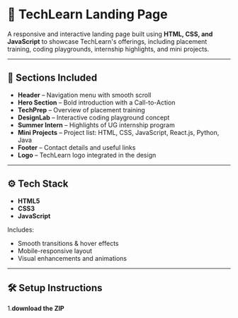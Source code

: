 # 🚀 TechLearn Landing Page

A responsive and interactive landing page built using **HTML, CSS, and JavaScript** to showcase TechLearn's offerings, including placement training, coding playgrounds, internship highlights, and mini projects.

---

## 📌 Sections Included

- **Header** – Navigation menu with smooth scroll
- **Hero Section** – Bold introduction with a Call-to-Action
- **TechPrep** – Overview of placement training
- **DesignLab** – Interactive coding playground concept
- **Summer Intern** – Highlights of UG internship program
- **Mini Projects** – Project list: HTML, CSS, JavaScript, React.js, Python, Java
- **Footer** – Contact details and useful links
- **Logo** – TechLearn logo integrated in the design

---

## ⚙️ Tech Stack

- **HTML5**
- **CSS3**
- **JavaScript**

Includes:
- Smooth transitions & hover effects
- Mobile-responsive layout
- Visual enhancements and animations

---

## 🛠️ Setup Instructions

1.**download the ZIP**  
